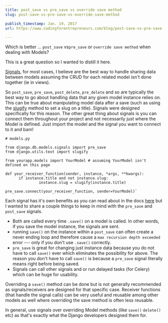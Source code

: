 ```yaml
---
title: post_save vs pre_save vs override save method
slug: post-save-vs-pre-save-vs-override-save-method

publish_timestamp: Jan. 19, 2017
url: https://www.codingforentrepreneurs.com/blog/post-save-vs-pre-save-vs-override-save-method/

---
```


Which is better ... `post_save` vs`pre_save` or `override save method` when dealing with Models?

This is a great question so I wanted to distill it here. 

[Signals](https://docs.djangoproject.com/en/1.10/topics/signals/), for most cases, I believe are the best way to handle sharing data between models assuming the CRUD for each related model isn't done together (ie in views). 

So `post_save`, `pre_save`, `post_delete`, `pre_delete` and so are typically the best way to go about handling data that any given model instance relies on. This can be true about manipulating model data after a save (such as using the [slugify](https://docs.djangoproject.com/en/1.10/ref/utils/#django.utils.text.slugify) method to set a slug on a title). Signals were designed specifically for this reason. The other great thing about signals is you can connect them throughout your project and not necessarily just where the Model is defined. Just import the model and the signal you want to connect to it and bam!

```
# models.py 

from django.db.models.signals import pre_save
from django.utils.text import slugify

from yourapp.models import YourModel # assuming YourModel isn't defined on this page

def your_receiver_function(sender, instance, *args, **kwargs):
      if instance.title and not instance.slug:
               instance.slug = slugify(instance.title)

pre_save.connect(your_receiver_function, sender=YourModel)`
```

Each signal has it's own benefits as you can read about in the docs [here](https://docs.djangoproject.com/en/1.10/topics/signals/) but I wanted to share a couple things to keep in mind with the `pre_save` and `post_save` signals.

- Both are called every time `.save()` on a model is called. In other words, if you save the model instance, the signals are sent.
- running `save()` on the instance within a `post_save` can often create a never ending loop and therefore cause a `max recursion depth exceeded` error --- only if you don't use `.save()` correctly. 
- `pre_save` is great for changing just instance data because you do not have to call `save()` ever which eliminates the possibility for above. The reason you don't have to call `save()` is because a `pre_save` signal literally means right before being saved. 
- Signals can call other signals and or run delayed tasks (for Celery) which can be huge for usability. 


Overriding a `save()` method can be done but is not generally recommended as signals/receivers are designed for that specific case. Receiver functions (that handle the signal calls) can be very useful and reusable among other models as well where overriding the save method is often less reusable. 

In general, use signals over overriding Model methods (like `save()` `delete()` etc) as that's exactly what the Django developers designed them for.